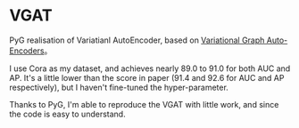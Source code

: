 # VGAT
 PyG realisation of Variatianl AutoEncoder, based on [Variational Graph Auto-Encoders](http://arxiv.org/abs/1611.07308)。

I use Cora as my dataset, and achieves nearly 89.0 to 91.0 for both AUC and AP. It's a little lower than the score in paper (91.4 and 92.6 for AUC and AP respectively), but I haven't fine-tuned the hyper-parameter. 

Thanks to PyG, I'm able to reproduce the VGAT with little work, and since the code is easy to understand.
